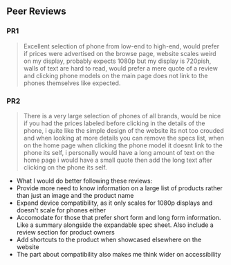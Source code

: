 ## Peer Reviews

 ### PR1
> Excellent selection of phone from low-end to high-end,
would prefer if prices were advertised on the browse page, website scales weird on my display, probably expects 1080p but my display is 720pish, walls of text are hard to read, would prefer a mere quote of a review and clicking phone models on the main page does not link to the phones themselves like expected.

### PR2
> There is a very large selection of phones of all brands, would be nice if you had the prices labeled before clicking in the details of the phone, i quite like the simple design of the website its not too crouded and when looking at more details you can remove the specs list, when on the home page when clicking the phone model it doesnt link to the phone its self, i personally would have a long amount of text on the home page i would have a small quote then add the long text after clicking on the phone its self.

+ What I would do better following these reviews:
+ Provide more need to know information on a large list of products rather than just an image and the product name
+ Expand device compatibility, as it only scales for 1080p displays and doesn't scale for phones either
+ Accomodate for those that prefer short form and long form information. Like a summary alongside the expandable spec sheet. Also include a review section for product owners
+ Add shortcuts to the product when showcased elsewhere on the website
+ The part about compatibility also makes me think wider on accessibility 